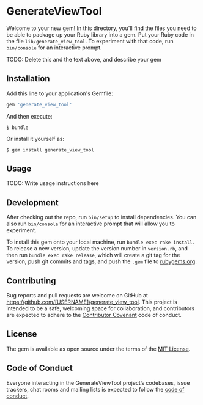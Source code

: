 # GenerateViewTool

Welcome to your new gem! In this directory, you'll find the files you need to be able to package up your Ruby library into a gem. Put your Ruby code in the file `lib/generate_view_tool`. To experiment with that code, run `bin/console` for an interactive prompt.

TODO: Delete this and the text above, and describe your gem

## Installation

Add this line to your application's Gemfile:

```ruby
gem 'generate_view_tool'
```

And then execute:

    $ bundle

Or install it yourself as:

    $ gem install generate_view_tool

## Usage

TODO: Write usage instructions here

## Development

After checking out the repo, run `bin/setup` to install dependencies. You can also run `bin/console` for an interactive prompt that will allow you to experiment.

To install this gem onto your local machine, run `bundle exec rake install`. To release a new version, update the version number in `version.rb`, and then run `bundle exec rake release`, which will create a git tag for the version, push git commits and tags, and push the `.gem` file to [rubygems.org](https://rubygems.org).

## Contributing

Bug reports and pull requests are welcome on GitHub at https://github.com/[USERNAME]/generate_view_tool. This project is intended to be a safe, welcoming space for collaboration, and contributors are expected to adhere to the [Contributor Covenant](http://contributor-covenant.org) code of conduct.

## License

The gem is available as open source under the terms of the [MIT License](https://opensource.org/licenses/MIT).

## Code of Conduct

Everyone interacting in the GenerateViewTool project’s codebases, issue trackers, chat rooms and mailing lists is expected to follow the [code of conduct](https://github.com/[USERNAME]/generate_view_tool/blob/master/CODE_OF_CONDUCT.md).
